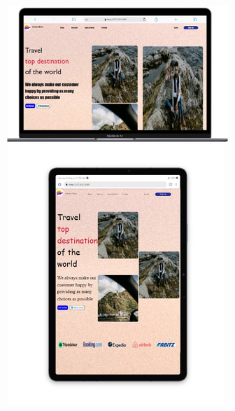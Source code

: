 ![desktop](https://github.com/mugane-wahome/SASS/blob/main/desktop.jpeg)
![](https://github.com/mugane-wahome/SASS/blob/main/tablet.jpeg)

